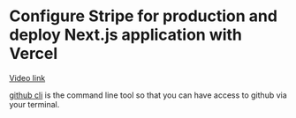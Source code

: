 # Configure Stripe for production and deploy Next.js application with Vercel 

[Video link](https://www.egghead.io/lessons/supabase-configure-stripe-for-production-and-deploy-next-js-application-with-vercel?pl=build-a-saas-product-with-next-js-supabase-and-stripe-61f2bc20)

<TimeStamp start="00:55" end="01:05">

[github cli](https://cli.github.com/) is the command line tool so that you can have access to github via your terminal. 

</TimeStamp>
